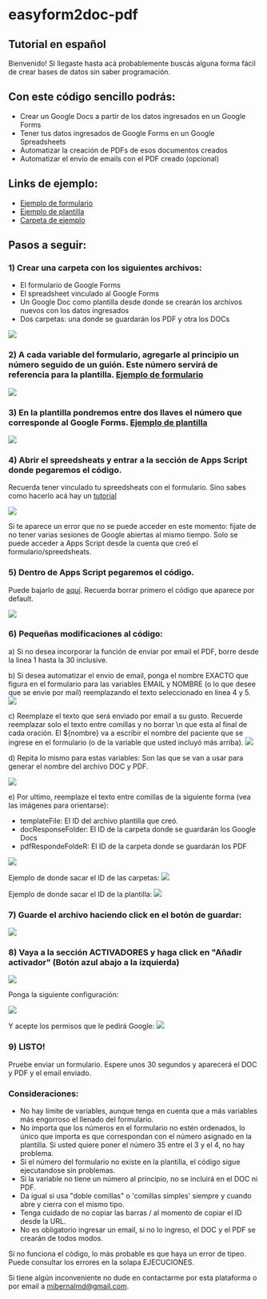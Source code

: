 # easyform2doc-pdf

## Tutorial en español
Bienvenido! Si llegaste hasta acá probablemente buscás alguna forma fácil de crear bases de datos sin saber programación.

## Con este código sencillo podrás:
- Crear un Google Docs a partir de los datos ingresados en un Google Forms
- Tener tus datos ingresados de Google Forms en un Google Spreadsheets
- Automatizar la creación de PDFs de esos documentos creados
- Automatizar el envío de emails con el PDF creado (opcional)

## Links de ejemplo: 
- [Ejemplo de formulario](https://tinyurl.com/37xtzejc)
- [Ejemplo de plantilla](https://tinyurl.com/mpdutz2e)
- [Carpeta de ejemplo](https://drive.google.com/drive/folders/12gPmg-1AJhTfQyQt6ejOZ7-j1E73AbYJ)

## Pasos a seguir:

### 1) Crear una carpeta con los siguientes archivos:
 - El formulario de Google Forms
 - El spreadsheet vinculado al Google Forms
 - Un Google Doc como plantilla desde donde se crearán los archivos nuevos con los datos ingresados
 - Dos carpetas: una donde se guardarán los PDF y otra los DOCs

![](https://github.com/maicobernal/easyform2doc-pdf/blob/main/img/2022-08-23-19-50-22.png?raw=true)

### 2) A cada variable del formulario, agregarle al principio un número seguido de un guión. Este número servirá de referencia para la plantilla. [Ejemplo de formulario](https://tinyurl.com/37xtzejc)

![](https://github.com/maicobernal/easyform2doc-pdf/blob/main/img/2022-08-23-19-53-19.png?raw=true)

### 3) En la plantilla pondremos entre dos llaves el número que corresponde al Google Forms. [Ejemplo de plantilla](https://tinyurl.com/mpdutz2e)

![](https://github.com/maicobernal/easyform2doc-pdf/blob/main/img/2022-08-23-19-57-36.png?raw=true)

### 4) Abrir el spreedsheats y entrar a la sección de Apps Script donde pegaremos el código.
Recuerda tener vinculado tu spreedsheats con el formulario. Sino sabes como hacerlo acá hay un [tutorial](https://youtu.be/3fTvwAJbcmY?t=159)

![](https://github.com/maicobernal/easyform2doc-pdf/blob/main/img/2022-08-23-20-08-00.png?raw=true)

Si te aparece un error que no se puede acceder en este momento: fijate de no tener varias sesiones de Google abiertas al mismo tiempo. Solo se puede acceder a Apps Script desde la cuenta que creó el formulario/spreedsheats. 

### 5) Dentro de Apps Script pegaremos el código.
Puede bajarlo de [aquí](https://github.com/maicobernal/easyform2doc-pdf/blob/main/gas-script.js).
Recuerda borrar primero el código que aparece por default. 

![](https://github.com/maicobernal/easyform2doc-pdf/blob/main/img/2022-08-23-20-10-17.png?raw=true)

### 6) Pequeñas modificaciones al código:

a) Si no desea incorporar la función de enviar por email el PDF, borre desde la linea 1 hasta la 30 inclusive. 

b) Si desea automatizar el envio de email, ponga el nombre EXACTO que figura en el formulario para las variables EMAIL y NOMBRE (o lo que desee que se envie por mail) reemplazando el texto seleccionado en linea 4 y 5. 
![](https://github.com/maicobernal/easyform2doc-pdf/blob/main/img/2022-08-23-21-45-27.png?raw=true)

c) Reemplaze el texto que será enviado por email a su gusto. Recuerde reemplazar solo el texto entre comillas y no borrar \n que esta al final de cada oración. El ${nombre} va a escribir el nombre del paciente que se ingrese en el formulario (o de la variable que usted incluyó más arriba).
![](https://github.com/maicobernal/easyform2doc-pdf/blob/main/img/2022-08-23-21-48-15.png?raw=true)

d) Repita lo mismo para estas variables: Son las que se van a usar para generar el nombre del archivo DOC y PDF. 

![](https://github.com/maicobernal/easyform2doc-pdf/blob/main/img/2022-08-23-21-50-41.png?raw=true)


e) Por ultimo, reemplaze el texto entre comillas de la siguiente forma (vea las imágenes para orientarse):

- templateFile: El ID del archivo plantilla que creó.
- docResponseFolder: El ID de la carpeta donde se guardarán los Google Docs
- pdfRespondeFoldeR: El ID de la carpeta donde se guardarán los PDF

![](https://github.com/maicobernal/easyform2doc-pdf/blob/main/img/2022-08-23-21-51-12.png?raw=true)

Ejemplo de donde sacar el ID de las carpetas: 
![](https://github.com/maicobernal/easyform2doc-pdf/blob/main/img/2022-08-23-21-54-33.png?raw=true)

Ejemplo de donde sacar el ID de la plantilla:
![](https://github.com/maicobernal/easyform2doc-pdf/blob/main/img/2022-08-23-21-54-15.png?raw=true)


### 7) Guarde el archivo haciendo click en el botón de guardar:

![](https://github.com/maicobernal/easyform2doc-pdf/blob/main/img/2022-08-23-21-57-29.png?raw=true)

### 8) Vaya a la sección ACTIVADORES y haga click en "Añadir activador" (Botón azul abajo a la izquierda)
![](https://github.com/maicobernal/easyform2doc-pdf/blob/main/img/2022-08-23-21-58-48.png?raw=true)

Ponga la siguiente configuración:

![](https://github.com/maicobernal/easyform2doc-pdf/blob/main/img/2022-08-23-22-00-28.png?raw=true)

Y acepte los permisos que le pedirá Google:
![](https://github.com/maicobernal/easyform2doc-pdf/blob/main/img/2022-08-23-22-05-23.png?raw=true)

### 9) LISTO! 
Pruebe enviar un formulario. Espere unos 30 segundos y aparecerá el DOC y PDF y el email enviado. 

### Consideraciones:
- No hay limite de variables, aunque tenga en cuenta que a más variables más engorroso el llenado del formulario. 
- No importa que los números en el formulario no estén ordenados, lo único que importa es que correspondan con el número asignado en la plantilla. Si usted quiere poner el número 35 entre el 3 y el 4, no hay problema. 
- Si el número del formulario no existe en la plantilla, el código sigue ejecutandose sin problemas. 
- Si la variable no tiene un número al principio, no se incluirá en el DOC ni PDF. 
- Da igual si usa "doble comillas" o 'comillas simples' siempre y cuando abre y cierra con el mismo tipo.
- Tenga cuidado de no copiar las barras / al momento de copiar el ID desde la URL.
- No es obligatorio ingresar un email, si no lo ingreso, el DOC y el PDF se crearán de todos modos. 

Si no funciona el código, lo más probable es que haya un error de tipeo.
Puede consultar los errores en la solapa EJECUCIONES.

Si tiene algún inconveniente no dude en contactarme por esta plataforma o por email a mibernalmd@gmail.com.